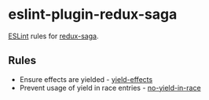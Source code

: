 # eslint-plugin-redux-saga

[ESLint](https://github.com/eslint/eslint) rules for [redux-saga](https://github.com/yelouafi/redux-saga).

## Rules

* Ensure effects are yielded - [yield-effects](docs/rules/yield-effects.md)
* Prevent usage of yield in race entries - [no-yield-in-race](docs/rules/no-yield-in-race.md)
